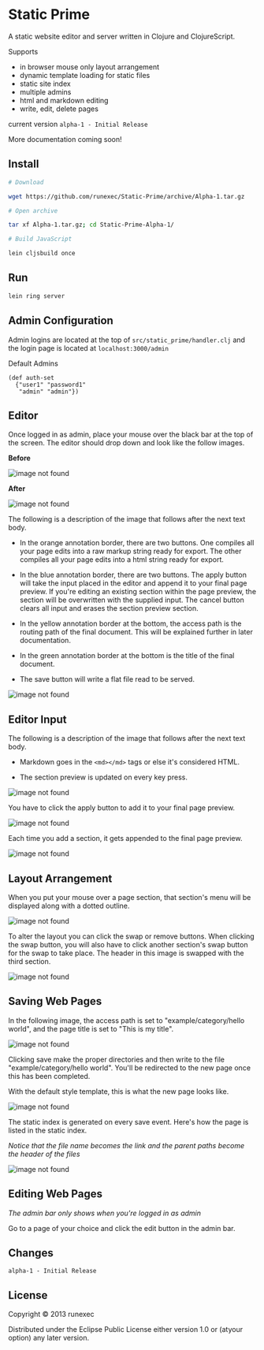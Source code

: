 # Static Prime

A static website editor and server written in Clojure and ClojureScript.

Supports
* in browser mouse only layout arrangement
* dynamic template loading for static files
* static site index
* multiple admins
* html and markdown editing
* write, edit, delete pages

current version ```alpha-1 - Initial Release```

More documentation coming soon!

## Install

```bash
# Download

wget https://github.com/runexec/Static-Prime/archive/Alpha-1.tar.gz

# Open archive

tar xf Alpha-1.tar.gz; cd Static-Prime-Alpha-1/

# Build JavaScript 

lein cljsbuild once
```
## Run

```bash
lein ring server
```

## Admin Configuration

Admin logins are located at the top of ```src/static_prime/handler.clj``` and the login page is located at ```localhost:3000/admin```

Default Admins
```
(def auth-set 
  {"user1" "password1"
   "admin" "admin"})
```
## Editor

Once logged in as admin, place your mouse over the black bar at the top of the screen. The editor should drop down and look like the follow images.


**Before**

<img src="tut-imgs/1.png" alt="image not found" />

**After**

<img src="tut-imgs/2.png" alt="image not found" />

The following is a description of the image that follows after the next text body.

* In the orange annotation border, there are two buttons. One compiles all your page edits into a raw markup string ready for export. The other compiles all your page edits into a html string ready for export.

* In the blue annotation border, there are two buttons. The apply button will take the input placed in the editor and append it to your final page preview. If you're editing an existing section within the page preview, the section will be overwritten with the supplied input. The cancel button clears all input and erases the section preview section.

* In the yellow annotation border at the bottom, the access path is the routing path of the final document. This will be explained further in later documentation.

* In the green annotation border at the bottom is the title of the final document.

* The save button will write a flat file read to be served.

<img src="tut-imgs/3.png" alt="image not found" />

## Editor Input

The following is a description of the image that follows after the next text body.

* Markdown goes in the ```<md></md>``` tags or else it's considered HTML.

* The section preview is updated on every key press.

<img src="tut-imgs/4.png" alt="image not found" />

You have to click the apply button to add it to your final page preview.

<img src="tut-imgs/5.png" alt="image not found" />

Each time you add a section, it gets appended to the final page preview.

<img src="tut-imgs/6.png" alt="image not found" />

## Layout Arrangement

When you put your mouse over a page section, that section's menu will be displayed along with a dotted outline.

<img src="tut-imgs/7.png" alt="image not found" />

To alter the layout you can click the swap or remove buttons. When clicking the swap button, you will also have to click another section's swap button for the swap to take place. The header in this image is swapped with the third section.

<img src="tut-imgs/8.png" alt="image not found" />

## Saving Web Pages

In the following image, the access path is set to "example/category/hello world",
and the page title is set to "This is my title".

<img src="tut-imgs/9.png" alt="image not found" />

Clicking save make the proper directories and then write to the file "example/category/hello world". You'll be redirected to the new page once this has been completed.

With the default style template, this is what the new page looks like.

<img src="tut-imgs/10.png" alt="image not found" />

The static index is generated on every save event. Here's how the page is listed in the static index.


<i>Notice that the file name becomes the link and the parent paths become the header of the files</i>

<img src="tut-imgs/10.png" alt="image not found" />

## Editing Web Pages

<i>The admin bar only shows when you're logged in as admin</i>

Go to a page of your choice and click the edit button in the admin bar.

## Changes

```alpha-1 - Initial Release```

## License

Copyright © 2013 runexec

Distributed under the Eclipse Public License either version 1.0 or (atyour option) any later version.
